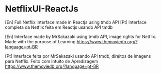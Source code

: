 # NetflixUI-ReactJs
[En] Full Netflix interface made in Reactjs using tmdb API   [Pt] Interface completa da Netflix feita em Reactjs usando API tmdb 

[En] Interface made by MrSakazaki using tmdb API, image rights for Netflix. Made with the purpose of Learning https://www.themoviedb.org/?language=pt-BR

[Pt] Interface feita por MrSakazaki usando API tmdb, direitos de imagens para Netflix. Feito com intuito de Apredizagem https://www.themoviedb.org/?language=pt-BR
